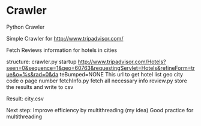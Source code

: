Crawler
=======

Python Crawler


Simple Crawler for http://www.tripadvisor.com/

Fetch Reviews information for hotels in cities

structure: 
         crawler.py   startup
                  http://www.tripadvisor.com/Hotels?seen=0&sequence=1&geo=60763&requestingServlet=Hotels&refineForm=true&o=%s&rad=0&da                   teBumped=NONE
                  This url to get hotel list
                  geo city code
                  o page number
         fetchInfo.py
                  fetch all necessary info
         review.py
                  store the results and write to csv

Result:
         city.csv
         
         
Next step:
         Improve efficiency by multithreading (my idea)
         Good practice for multithreading
    
